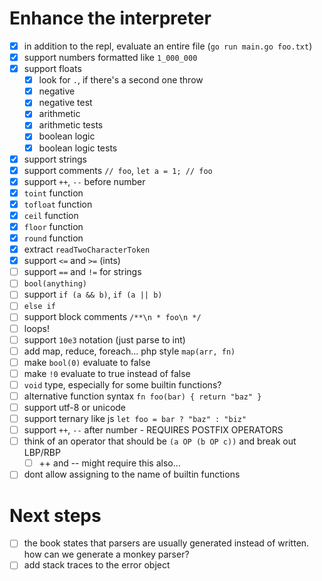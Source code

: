 # Enhance the interpreter
- [x] in addition to the repl, evaluate an entire file (`go run main.go foo.txt`)
- [x] support numbers formatted like `1_000_000`
- [x] support floats
  - [x] look for `.`, if there's a second one throw
  - [x] negative
  - [x] negative test
  - [x] arithmetic
  - [x] arithmetic tests
  - [x] boolean logic
  - [x] boolean logic tests
- [x] support strings
- [x] support comments `// foo`, `let a = 1; // foo`
- [x] support `++`, `--` before number
- [x] `toint` function
- [x] `tofloat` function
- [x] `ceil` function
- [x] `floor` function
- [x] `round` function
- [x] extract `readTwoCharacterToken`
- [x] support `<=` and `>=` (ints)
- [ ] support `==` and `!=` for strings
- [ ] `bool(anything)`
- [ ] support `if (a && b)`, `if (a || b)`
- [ ] `else if`
- [ ] support block comments `/**\n * foo\n */`
- [ ] loops!
- [ ] support `10e3` notation (just parse to int)
- [ ] add map, reduce, foreach... php style `map(arr, fn)`
- [ ] make `bool(0)` evaluate to false
- [ ] make `!0` evaluate to true instead of false
- [ ] `void` type, especially for some builtin functions?
- [ ] alternative function syntax `fn foo(bar) { return "baz" }`
- [ ] support utf-8 or unicode
- [ ] support ternary like js `let foo = bar ? "baz" : "biz"`
- [ ] support `++`, `--` after number - REQUIRES POSTFIX OPERATORS
- [ ] think of an operator that should be `(a OP (b OP c))` and break out LBP/RBP
  - [ ] ++ and -- might require this also...
- [ ] dont allow assigning to the name of builtin functions

# Next steps
- [ ] the book states that parsers are usually generated instead of written. how can we generate a monkey parser?
- [ ] add stack traces to the error object